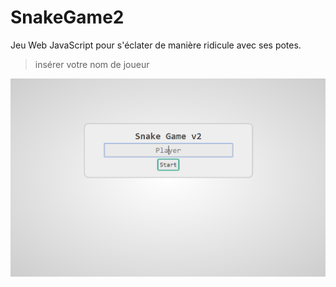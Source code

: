 # SnakeGame2
Jeu Web JavaScript pour s'éclater de manière ridicule avec ses potes.

> insérer votre nom de joueur
<img src='https://raw.githubusercontent.com/Tracks12/SnakeGame2/master/screenshots/player.png' />
